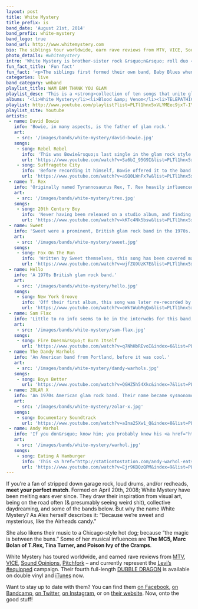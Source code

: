 ```yaml
---
layout: post
title: White Mystery
title_prefix: is
band_date: 'August 21st, 2014'
band_prefix: white-mystery
band_logo: true
band_url: http://www.whitemystery.com
bio: The siblings tour worldwide, earn rave reviews from MTV, VICE, Sound Opinions, Pitchfork &ndash; and currently represent the Levi&rsquo;s #equipped campaign. Their fourth full-length DUBBLE DRAGON is available on double vinyl and iTunes now.
photo_details: #whitemystery
intro: 'White Mystery is brother-sister rock &rsquo;n&rsquo; roll duo <a href="http://en.wikipedia.org/wiki/Miss_Alex_White">Miss Alex White</a> &amp; <a href="http://www.whitemysteryband.com/2014/02/25/francis-scott-key-white-biography/">Francis Scott Key White</a> from Chicago.'
fun_fact_title: 'Fun fact'
fun_fact: '<p>The siblings first formed their own band, Baby Blues when they were small children; armed with a toy piano & a plastic saxophone.</p>'
categories: live
band_category: wmband
playlist_title: WAM BAM THANK YOU GLAM
playlist_desc: 'This is a <strong>collection of ten songs that unite glitter and gusto</strong>. Starting with the vintage originals, like T. Rex and Sweet, to modern day rock &rsquo;n&rsquo; roll aliens, like Sam Flax and The Dandy Warhols, this playlist include tracks for White Mystery&rsquo;s performance opening the David Bowie exhibit on Tuesday, September 23, 2014 at the Museum of Contemporary Art.'
albums: '<li>White Mystery</li><li>Blood &amp; Venom</li><li>TELEPATHIC</li><li>DUBBLE DRAGON</li>'
playlist: http://www.youtube.com/playlist?list=PLTl1hnx5xVLYMEec9jxT-IYoanX3ISPX8
playlist_site: Youtube
artists:
 - name: David Bowie
   info: 'Bowie, in many aspects, is the father of glam rock.'
   art:
    - src: '/images/bands/white-mystery/david-bowie.jpg'
   songs: 
    - song: Rebel Rebel
      info: 'This was Bowie&rsquo;s last single in the glam rock style that had been his trademark.'
      url: 'https://www.youtube.com/watch?v=Sa6bI_95G9I&list=PLTl1hnx5xVLYMEec9jxT-IYoanX3ISPX8&index=1'
    - song: Suffragette City
      info: 'Before recording it himself, Bowie offered it to the band Mott the Hoople if they would forgo their plan to break up; they refused.'
      url: 'https://www.youtube.com/watch?v=aSQ0LWnFx7w&list=PLTl1hnx5xVLYMEec9jxT-IYoanX3ISPX8&index=2'
 - name: T. Rex
   info: 'Originally named Tyrannosaurus Rex, T. Rex heavily influenced The Who, The Smiths, David Bowie, and many others in the glam and punk rock scene.'
   art:
    - src: '/images/bands/white-mystery/trex.jpg'
   songs: 
    - song: 20th Century Boy
      info: 'Never having been released on a studio album, and finding success years after being written; it&rsquo;s been featured in many video games and has inspired a Manga series of a similar name.'
      url: 'https://www.youtube.com/watch?v=kKTc4Nk5bsw&list=PLTl1hnx5xVLYMEec9jxT-IYoanX3ISPX8&index=3'
 - name: Sweet
   info: 'Sweet were a prominent, British glam rock band in the 1970s. Re-inventing themselves in 1974 as a hard rock back, they were invited to play with The Who, but had to pass due to injury.'
   art:
    - src: '/images/bands/white-mystery/sweet.jpg'
   songs: 
    - song: Fox On The Run
      info: 'Written by Sweet themselves, this song has been covered many times over by bands such as Scorpions, Red Hot Chili Peppers, and many more.'
      url: 'https://www.youtube.com/watch?v=wjfZG9UzK7E&list=PLTl1hnx5xVLYMEec9jxT-IYoanX3ISPX8&index=4'
 - name: Hello
   info: 'A 1970s British glam rock band.'
   art:
    - src: '/images/bands/white-mystery/hello.jpg'
   songs: 
    - song: New York Groove
      info: 'Off their first album, this song was later re-recorded by KISS&rsquo;s Ace Frehley, and the New York Giants use this at home games.'
      url: 'https://www.youtube.com/watch?v=oWktWubMqQo&list=PLTl1hnx5xVLYMEec9jxT-IYoanX3ISPX8&index=5'
 - name: Sam Flax
   info: 'Little to no info seems to be in the interwebs for this band; makes them more interesting.'
   art:
    - src: '/images/bands/white-mystery/sam-flax.jpg'
   songs: 
    - song: Fire Doesn&rsquo;t Burn Itself
      url: 'https://www.youtube.com/watch?v=q7NhHbREvoI&index=6&list=PLTl1hnx5xVLYMEec9jxT-IYoanX3ISPX8'
 - name: The Dandy Warhols
   info: 'An American band from Portland, before it was cool.'
   art:
    - src: '/images/bands/white-mystery/dandy-warhols.jpg'
   songs: 
    - song: Boys Better
      url: 'https://www.youtube.com/watch?v=QGHZ5h54Xkc&index=7&list=PLTl1hnx5xVLYMEec9jxT-IYoanX3ISPX8'
 - name: ZOLAR X
   info: 'An 1970s American glam rock band. Their name became sysnonomous in the LA club scene for dressing and acting like space invaders. They even <strong>created &amp; spoke</strong> their own alien lingo.'
   art:
    - src: '/images/bands/white-mystery/zolar-x.jpg'
   songs: 
    - song: Documentary Soundtrack
      url: 'https://www.youtube.com/watch?v=aIna2SXw1_Q&index=8&list=PLTl1hnx5xVLYMEec9jxT-IYoanX3ISPX8'
 - name: Andy Warhol
   info: 'If you don&rsquo; know him; you probably know his <a href="https://www.google.com/search?q=marilyn+monroe+andy+warhol&espv=2&source=lnms&tbm=isch&sa=X&ei=8WT2U6ThLZKLyASXn4GgCQ&ved=0CAYQ_AUoAQ&biw=1920&bih=985#q=campbells+andy+warhol&tbm=isch" target="_blank">Campbell&rsquo;s soup cans</a>, or <a href="https://www.google.com/search?q=marilyn+monroe+andy+warhol&espv=2&source=lnms&tbm=isch&sa=X&ei=8WT2U6ThLZKLyASXn4GgCQ&ved=0CAYQ_AUoAQ&biw=1920&bih=985" target="_blank">Marylin Monroe</a>.'
   art:
    - src: '/images/bands/white-mystery/warhol.jpg'
   songs: 
    - song: Eating A Hamburger
      info: 'This <a href="http://stationtostation.com/andy-warhol-eats-a-hamburger/" target="_blank">article sums up the video</a> here pretty damn well.'
      url: 'https://www.youtube.com/watch?v=Ejr9KBQzQPM&index=9&list=PLTl1hnx5xVLYMEec9jxT-IYoanX3ISPX8'
---
```


If you&rsquo;re a fan of stripped down garage rock, loud drums, and/or redheads, **meet your perfect match**. Formed on April 20th, 2008; White Mystery have been melting ears ever since. They draw their inspiration from visual art, being on the road often (& presumably seeing weird shit), collective daydreaming, and some of the bands below. But why the name White Mystery? As Alex herself describes it: &ldquo;Because we&rsquo;re sweet and mysterious, like the Airheads candy.&rdquo;

She also likens their music to a Chicago-style hot dog; because &ldquo;the magic is between the buns.&rdquo; Some of her musical influences are **The MC5, Marc Bolan of T.Rex, Tina Turner, and Poison Ivy of the Cramps**.

<!--When White Mystery is not cranking out new tunes, they enjoy playing games and partying.-->

White Mystery has toured worldwide, and earned rave reviews from <a href="http://www.mtv.com/artists/white-mystery/" target="_blank">MTV</a>, <a href="http://noisey.vice.com/ja/blog/white-mystery-premieres-their-toxic-sugar-music-video" target="_blank">VICE</a>, <a href="http://www.wbez.org/story/wbez-blog/white-mystery-performs-sound-opinions" target="_blank">Sound Opinions</a>, <a href="http://pitchfork.com/tv/33-station-to-station/995-white-mystery/" target="_blank">Pitchfork</a> &ndash; and currently represent the <a href="http://www.whitemysteryband.com/2014/03/18/levis-equipped-white-mystery/" target="_blank">Levi&rsquo;s #equipped</a> campaign. Their fourth full-length <a href="http://whitemysteryband.storenvy.com/collections/20071-all-products/products/5239060-vinyl-dubble-dragon" target="_blank">DUBBLE DRAGON</a> is available on double vinyl and <a href="https://itunes.apple.com/us/artist/white-mystery/id361115862" target="_blank">iTunes</a> now.

Want to stay up to date with them? You can find them
<a href="http://www.facebook.com/WhiteMysteryBand" target="_blank">on Facebook</a>, <a href="http://whitemystery.bandcamp.com/" target="_blank">on Bandcamp</a>, <a href="http://twitter.com/MissAlexWhite" target="_blank">on Twitter</a>, <a href="http://instagram.com/whitemysteryband" target="_blank">on Instagram</a>, or on <a href="http://www.whitemystery.com" target="_blank">their website</a>. Now, onto the good stuff!